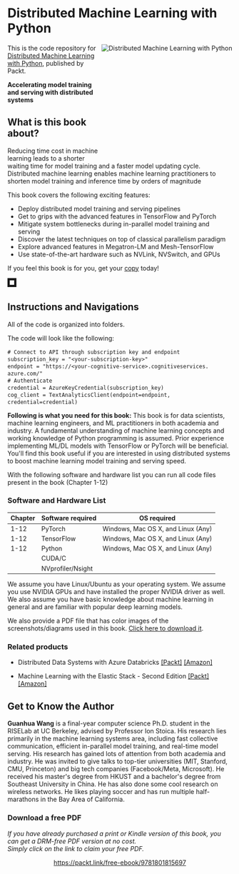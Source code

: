 


# Distributed Machine Learning with Python

<a href="https://www.packtpub.com/product/distributed-machine-learning-with-python/9781801815697?utm_source=github&utm_medium=repository&utm_campaign=9781801815697"><img src="https://static.packt-cdn.com/products/9781801815697/cover/smaller" alt="Distributed Machine Learning with Python" height="256px" align="right"></a>

This is the code repository for [Distributed Machine Learning with Python](https://www.packtpub.com/product/distributed-machine-learning-with-python/9781801815697?utm_source=github&utm_medium=repository&utm_campaign=9781801815697), published by Packt.

**Accelerating model training and serving with distributed systems**

## What is this book about?
Reducing time cost in machine learning leads to a shorter waiting time for model training and a faster model updating cycle. Distributed machine learning enables machine learning practitioners to shorten model training and inference time by orders of magnitude

This book covers the following exciting features: 
* Deploy distributed model training and serving pipelines
* Get to grips with the advanced features in TensorFlow and PyTorch
* Mitigate system bottlenecks during in-parallel model training and serving
* Discover the latest techniques on top of classical parallelism paradigm
* Explore advanced features in Megatron-LM and Mesh-TensorFlow
* Use state-of-the-art hardware such as NVLink, NVSwitch, and GPUs

If you feel this book is for you, get your [copy](https://www.amazon.com/dp/B09NC5XJ6D) today!

<a href="https://www.packtpub.com/?utm_source=github&utm_medium=banner&utm_campaign=GitHubBanner"><img src="https://raw.githubusercontent.com/PacktPublishing/GitHub/master/GitHub.png" 
alt="https://www.packtpub.com/" border="5" /></a>


## Instructions and Navigations
All of the code is organized into folders.

The code will look like the following:
```
# Connect to API through subscription key and endpoint
subscription_key = "<your-subscription-key>"
endpoint = "https://<your-cognitive-service>.cognitiveservices.
azure.com/"
# Authenticate
credential = AzureKeyCredential(subscription_key)
cog_client = TextAnalyticsClient(endpoint=endpoint,
credential=credential)
```

**Following is what you need for this book:**
This book is for data scientists, machine learning engineers, and ML practitioners in both academia and industry. A fundamental understanding of machine learning concepts and working knowledge of Python programming is assumed. Prior experience implementing ML/DL models with TensorFlow or PyTorch will be beneficial. 
You'll find this book useful if you are interested in using distributed systems to boost machine learning model training and serving speed.

With the following software and hardware list you can run all code files present in the book (Chapter 1-12)

### Software and Hardware List


| Chapter  | Software required                    | OS required                        |
| -------- | ------------------------------------ | -----------------------------------|
| 1-12	   | PyTorch                              | Windows, Mac OS X, and Linux (Any) |
| 1-12	   | TensorFlow                           | Windows, Mac OS X, and Linux (Any) |
| 1-12	   | Python                               | Windows, Mac OS X, and Linux (Any) |
|          | CUDA/C                               |                                    |
|          | NVprofiler/Nsight                    |                                    |


We assume you have Linux/Ubuntu as your operating system. We assume you use
NVIDIA GPUs and have installed the proper NVIDIA driver as well. We also assume you
have basic knowledge about machine learning in general and are familiar with popular
deep learning models.

We also provide a PDF file that has color images of the screenshots/diagrams used in this book. [Click here to download it](https://static.packt-cdn.com/downloads/9781801815697_ColorImages.pdf).


### Related products <Other books you may enjoy>
* Distributed Data Systems with Azure Databricks [[Packt]](https://www.packtpub.com/product/distributed-data-systems-with-azure-databricks/9781838647216?utm_source=github&utm_medium=repository&utm_campaign=9781838647216) [[Amazon]](https://www.amazon.com/dp/B0946QSSBM)

* Machine Learning with the Elastic Stack - Second Edition [[Packt]](https://www.packtpub.com/product/machine-learning-with-the-elastic-stack-second-edition/9781801070034?utm_source=github&utm_medium=repository&utm_campaign=9781801070034) [[Amazon]](https://www.amazon.com/dp/1801070032)

## Get to Know the Author
**Guanhua Wang** 
is a final-year computer science Ph.D. student in the RISELab at UC
Berkeley, advised by Professor Ion Stoica. His research lies primarily in the machine
learning systems area, including fast collective communication, efficient in-parallel model
training, and real-time model serving. His research has gained lots of attention from both
academia and industry. He was invited to give talks to top-tier universities (MIT, Stanford,
CMU, Princeton) and big tech companies (Facebook/Meta, Microsoft). He received his
master's degree from HKUST and a bachelor's degree from Southeast University in China.
He has also done some cool research on wireless networks. He likes playing soccer and has
run multiple half-marathons in the Bay Area of California.
### Download a free PDF

 <i>If you have already purchased a print or Kindle version of this book, you can get a DRM-free PDF version at no cost.<br>Simply click on the link to claim your free PDF.</i>
<p align="center"> <a href="https://packt.link/free-ebook/9781801815697">https://packt.link/free-ebook/9781801815697 </a> </p>